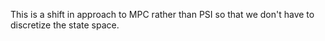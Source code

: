 This is a shift in approach to MPC rather than PSI so that we don't have to discretize the state space. 
